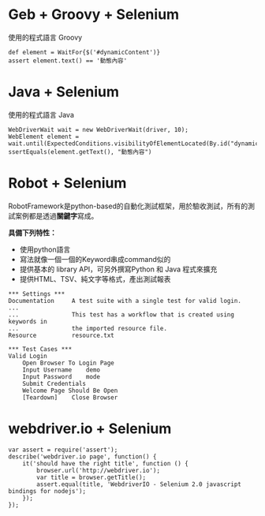 # Geb + Groovy + Selenium

使用的程式語言 Groovy

```
def element = WaitFor{$('#dynamicContent')}
assert element.text() == '動態內容'
```

# Java + Selenium

使用的程式語言 Java

```
WebDriverWait wait = new WebDriverWait(driver, 10);
WebElement element = wait.until(ExpectedConditions.visibilityOfElementLocated(By.id("dynamicContent")))
ssertEquals(element.getText(), "動態內容")
```

# Robot + Selenium

RobotFramework是python-based的自動化測試框架，用於驗收測試，所有的測試案例都是透過**關鍵字**寫成。

**具備下列特性：**
* 使用python語言
* 寫法就像一個一個的Keyword串成command似的
* 提供基本的 library API，可另外撰寫Python 和 Java 程式來擴充
* 提供HTML、TSV、純文字等格式，產出測試報表

```
*** Settings ***
Documentation     A test suite with a single test for valid login.
...
...               This test has a workflow that is created using keywords in
...               the imported resource file.
Resource          resource.txt

*** Test Cases ***
Valid Login
    Open Browser To Login Page
    Input Username    demo
    Input Password    mode
    Submit Credentials
    Welcome Page Should Be Open
    [Teardown]    Close Browser
```
# webdriver.io + Selenium

```
var assert = require('assert');
describe('webdriver.io page', function() {
    it('should have the right title', function () {
        browser.url('http://webdriver.io');
        var title = browser.getTitle();
        assert.equal(title, 'WebdriverIO - Selenium 2.0 javascript bindings for nodejs');
    });
});
```

